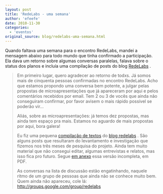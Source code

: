 ```yaml
---
layout: post
title: 'RedeLabs - uma semana'
author: 'efeefe'
date: 2010-11-30
categories:
  - 'eventos'
original_source: blog/redelabs-uma-semana.html
---
```


Quando faltava uma semana para o encontro RedeLabs, mandei a mensagem abaixo para todo mundo que tinha confirmado a participação. Ela dava um retorno sobre algumas conversas paralelas, falava sobre o status dos planos e incluía uma compilação de posts do blog [RedeLabs](http://culturadigital.br/redelabs) .

> <div>
>
> Em primeiro lugar, quero agradecer ao retorno de todxs. Já somos mais de cinquenta pessoas confirmadas no encontro RedeLabs. Acho que estamos propondo uma conversa bem potente, a julgar pelas propostas de microapresentações que já apareceram por aqui e pelos comentários recebidos por email. Tem 2 ou 3 de vocês que ainda não conseguiram confirmar, por favor avisem o mais rápido possível se poderão vir\...
>
> </div>
>
> <div>
>
> Aliás, sobre as microapresentações: já temos dez propostas, mas ainda tem espaço pra mais. Estamos no aguardo de mais propostas por aqui, bora galera!
>
> </div>
>
> <div>
>
> Eu fiz uma pequena [compilação de textos](http://culturadigital.br/redelabs/files/2010/11/redelabs1.pdf) do [blog redelabs](http://culturadigital.br/redelabs) . São alguns posts que resultaram do levantamento e investigação que fizemos nos três meses de pesquisa do projeto. Ainda tem muito material que não consegui editar, algumas entrevistas e relatos, mas isso fica pro futuro. Segue [em anexo](http://culturadigital.br/redelabs/files/2010/11/redelabs1.pdf) essa versão incompleta, em PDF.
>
> </div>
>
> <div>
>
> As conversas na lista de discussão estão engatinhando, naquele ritmo de um grupo de pessoas que ainda não se conhece muito bem. Quem ainda não apareceu, cole lá: <http://groups.google.com/group/redelabs>
>
> </div>
